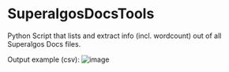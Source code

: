 # SuperalgosDocsTools

Python Script that lists and extract info (incl. wordcount) out of all Superalgos Docs files.

Output example (csv):
![image](https://user-images.githubusercontent.com/76875781/149655552-1d0a688f-1bd2-4338-b700-0483b4673934.png)


